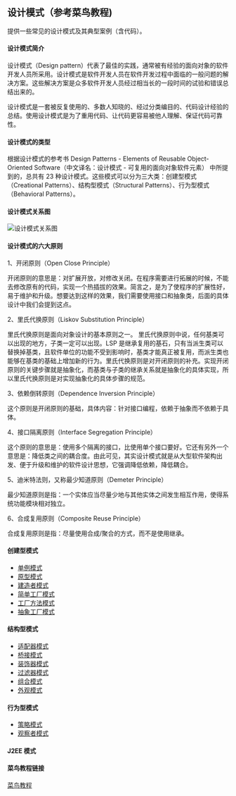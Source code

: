 ## 设计模式（参考菜鸟教程)
提供一些常见的设计模式及其典型案例（含代码）。

#### 设计模式简介

设计模式（Design pattern）代表了最佳的实践，通常被有经验的面向对象的软件开发人员所采用。设计模式是软件开发人员在软件开发过程中面临的一般问题的解决方案。这些解决方案是众多软件开发人员经过相当长的一段时间的试验和错误总结出来的。

设计模式是一套被反复使用的、多数人知晓的、经过分类编目的、代码设计经验的总结。使用设计模式是为了重用代码、让代码更容易被他人理解、保证代码可靠性。

#### 设计模式的类型

根据设计模式的参考书 Design Patterns - Elements of Reusable Object-Oriented Software（中文译名：设计模式 - 可复用的面向对象软件元素） 中所提到的，总共有 23 种设计模式。这些模式可以分为三大类：创建型模式（Creational Patterns）、结构型模式（Structural Patterns）、行为型模式（Behavioral Patterns）。

#### 设计模式关系图

![设计模式关系图](http://www.runoob.com/wp-content/uploads/2014/08/the-relationship-between-design-patterns.jpg)

#### 设计模式的六大原则

1、开闭原则（Open Close Principle）

开闭原则的意思是：对扩展开放，对修改关闭。在程序需要进行拓展的时候，不能去修改原有的代码，实现一个热插拔的效果。简言之，是为了使程序的扩展性好，易于维护和升级。想要达到这样的效果，我们需要使用接口和抽象类，后面的具体设计中我们会提到这点。

2、里氏代换原则（Liskov Substitution Principle）

里氏代换原则是面向对象设计的基本原则之一。 里氏代换原则中说，任何基类可以出现的地方，子类一定可以出现。LSP 是继承复用的基石，只有当派生类可以替换掉基类，且软件单位的功能不受到影响时，基类才能真正被复用，而派生类也能够在基类的基础上增加新的行为。里氏代换原则是对开闭原则的补充。实现开闭原则的关键步骤就是抽象化，而基类与子类的继承关系就是抽象化的具体实现，所以里氏代换原则是对实现抽象化的具体步骤的规范。

3、依赖倒转原则（Dependence Inversion Principle）

这个原则是开闭原则的基础，具体内容：针对接口编程，依赖于抽象而不依赖于具体。

4、接口隔离原则（Interface Segregation Principle）

这个原则的意思是：使用多个隔离的接口，比使用单个接口要好。它还有另外一个意思是：降低类之间的耦合度。由此可见，其实设计模式就是从大型软件架构出发、便于升级和维护的软件设计思想，它强调降低依赖，降低耦合。

5、迪米特法则，又称最少知道原则（Demeter Principle）

最少知道原则是指：一个实体应当尽量少地与其他实体之间发生相互作用，使得系统功能模块相对独立。

6、合成复用原则（Composite Reuse Principle）

合成复用原则是指：尽量使用合成/聚合的方式，而不是使用继承。

#### 创建型模式

* [单例模式](https://github.com/coderqianlq/design-patterns/blob/master/src/cn/qianlq/singleton/)
* [原型模式](https://github.com/coderqianlq/design-patterns/blob/master/src/cn/qianlq/prototype/)
* [建造者模式](https://github.com/coderqianlq/design-patterns/blob/master/src/cn/qianlq/builder/)
* [简单工厂模式](https://github.com/coderqianlq/design-patterns/blob/master/src/cn/qianlq/simplefactory/)
* [工厂方法模式](https://github.com/coderqianlq/design-patterns/blob/master/src/cn/qianlq/factorymethod/)
* [抽象工厂模式](https://github.com/coderqianlq/design-patterns/blob/master/src/cn/qianlq/abstractfactory/)

#### 结构型模式

* [适配器模式](https://github.com/coderqianlq/design-patterns/blob/master/src/cn/qianlq/adapter/)
* [桥接模式](https://github.com/coderqianlq/design-patterns/blob/master/src/cn/qianlq/bridge/)
* [装饰器模式](https://github.com/coderqianlq/design-patterns/blob/master/src/cn/qianlq/decorator/)
* [过滤器模式](https://github.com/coderqianlq/design-patterns/blob/master/src/cn/qianlq/filter/)
* [组合模式](https://github.com/coderqianlq/design-patterns/blob/master/src/cn/qianlq/composite/)
* [外观模式](https://github.com/coderqianlq/design-patterns/blob/master/src/cn/qianlq/facade/)

#### 行为型模式

* [策略模式]()
* [观察者模式](https://github.com/coderqianlq/design-patterns/blob/master/src/cn/qianlq/observer/)

#### J2EE 模式

#### 菜鸟教程链接

[菜鸟教程](http://www.runoob.com/design-pattern/design-pattern-tutorial.html)
